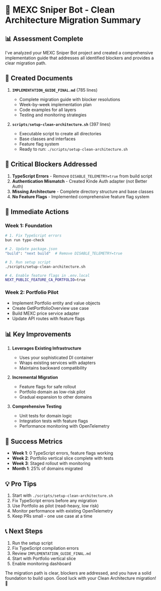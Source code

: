 # 🎯 MEXC Sniper Bot - Clean Architecture Migration Summary

## 📊 Assessment Complete

I've analyzed your MEXC Sniper Bot project and created a comprehensive implementation guide that addresses all identified blockers and provides a clear migration path.

## 📁 Created Documents

1. **`IMPLEMENTATION_GUIDE_FINAL.md`** (785 lines)
   - Complete migration guide with blocker resolutions
   - Week-by-week implementation plan
   - Code examples for all layers
   - Testing and monitoring strategies

2. **`scripts/setup-clean-architecture.sh`** (397 lines)
   - Executable script to create all directories
   - Base classes and interfaces
   - Feature flag system
   - Ready to run: `./scripts/setup-clean-architecture.sh`

## 🔴 Critical Blockers Addressed

1. **TypeScript Errors** - Remove `DISABLE_TELEMETRY=true` from build script
2. **Authentication Mismatch** - Created Kinde Auth adapter (not Better Auth)
3. **Missing Architecture** - Complete directory structure and base classes
4. **No Feature Flags** - Implemented comprehensive feature flag system

## 🚀 Immediate Actions

### Week 1: Foundation
```bash
# 1. Fix TypeScript errors
bun run type-check

# 2. Update package.json
"build": "next build"  # Remove DISABLE_TELEMETRY=true

# 3. Run setup script
./scripts/setup-clean-architecture.sh

# 4. Enable feature flags in .env.local
NEXT_PUBLIC_FEATURE_CA_PORTFOLIO=true
```

### Week 2: Portfolio Pilot
- Implement Portfolio entity and value objects
- Create GetPortfolioOverview use case  
- Build MEXC price service adapter
- Update API routes with feature flags

## 📊 Key Improvements

1. **Leverages Existing Infrastructure**
   - Uses your sophisticated DI container
   - Wraps existing services with adapters
   - Maintains backward compatibility

2. **Incremental Migration**
   - Feature flags for safe rollout
   - Portfolio domain as low-risk pilot
   - Gradual expansion to other domains

3. **Comprehensive Testing**
   - Unit tests for domain logic
   - Integration tests with feature flags
   - Performance monitoring with OpenTelemetry

## 🎯 Success Metrics

- **Week 1**: 0 TypeScript errors, feature flags working
- **Week 2**: Portfolio vertical slice complete with tests
- **Week 3**: Staged rollout with monitoring
- **Month 1**: 25% of domains migrated

## 💡 Pro Tips

1. Start with `./scripts/setup-clean-architecture.sh`
2. Fix TypeScript errors before any migration
3. Use Portfolio as pilot (read-heavy, low risk)
4. Monitor performance with existing OpenTelemetry
5. Keep PRs small - one use case at a time

## 📞 Next Steps

1. Run the setup script
2. Fix TypeScript compilation errors
3. Review `IMPLEMENTATION_GUIDE_FINAL.md` 
4. Start with Portfolio vertical slice
5. Enable monitoring dashboard

The migration path is clear, blockers are addressed, and you have a solid foundation to build upon. Good luck with your Clean Architecture migration! 🚀